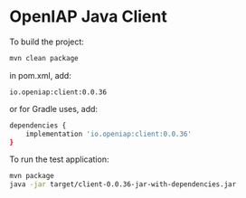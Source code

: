 # OpenIAP Java Client

To build the project:
```bash
mvn clean package
```

in pom.xml, add:
```
io.openiap:client:0.0.36
```

or for Gradle uses, add:
```bash
dependencies {
    implementation 'io.openiap:client:0.0.36'
}
```

To run the test application:
```bash
mvn package
java -jar target/client-0.0.36-jar-with-dependencies.jar
```

